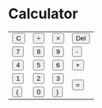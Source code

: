 # Calculator
<!DOCTYPE html>
<html lang="en">
  <head>
    <meta charset="UTF-8" />
    <meta http-equiv="X-UA-Compatible" content="IE=edge" />
    <meta name="viewport" content="width=device-width, initial-scale=1.0" />
    <link rel="stylesheet" href="style.css" />
    <title>Calculator</title>
  </head>

  <body>
    <div class="container">
      <div class="calculator dark">
        <div class="theme-toggler active">
          <i class="toggler-icon"></i>
        </div>
        <div class="display-screen">
          <div id="display"></div>
        </div>
        <div class="buttons">
          <table>
            <tr>
              <td><button class="btn-operator" id="clear">C</button></td>
              <td><button class="btn-operator" id="/">&divide;</button></td>
              <td><button class="btn-operator" id="*">&times;</button></td>
              <td><button class="btn-operator" id="backspace">Del</button></td>
            </tr>
            <tr>
              <td><button class="btn-number" id="7">7</button></td>
              <td><button class="btn-number" id="8">8</button></td>
              <td><button class="btn-number" id="9">9</button></td>
              <td><button class="btn-operator" id="-">-</button></td>
            </tr>
            <tr>
              <td><button class="btn-number" id="4">4</button></td>
              <td><button class="btn-number" id="5">5</button></td>
              <td><button class="btn-number" id="6">6</button></td>
              <td><button class="btn-operator" id="+">+</button></td>
            </tr>
            <tr>
              <td><button class="btn-number" id="1">1</button></td>
              <td><button class="btn-number" id="2">2</button></td>
              <td><button class="btn-number" id="3">3</button></td>
              <td rowspan="2">
                <button class="btn-equal" id="equal">=</button>
              </td>
            </tr>
            <tr>
              <td><button class="btn-operator" id="(">(</button></td>
              <td><button class="btn-number" id="0">0</button></td>
              <td><button class="btn-operator" id=")">)</button></td>
            </tr>
          </table>
        </div>
      </div>
    </div>
    <script src="script.js"></script>
  </body>
</html>
